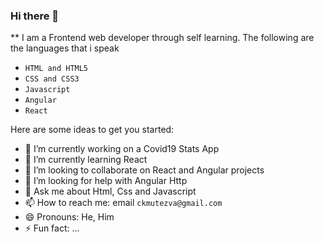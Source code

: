 ### Hi there 👋


** I am a Frontend web developer through self learning. 
The following are the languages that i speak
- `HTML and HTML5`
- `CSS and CSS3`
- `Javascript`
- `Angular`
-  `React`

Here are some ideas to get you started:

- 🔭 I’m currently working on a Covid19 Stats App
- 🌱 I’m currently learning React
- 👯 I’m looking to collaborate on React and Angular projects
- 🤔 I’m looking for help with Angular Http 
- 💬 Ask me about Html, Css and Javascript
- 📫 How to reach me: email `ckmutezva@gmail.com`
- 😄 Pronouns: He, Him
- ⚡ Fun fact: ...

